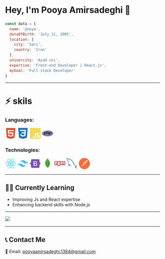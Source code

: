 # Hey, I'm Pooya Amirsadeghi 👋

```javascript
const data = {
  name: 'pooya',
  dataOfBirth: 'July 11, 2005',
  location: {
    city: 'Sari',
    country: 'Iran'
  },
  univercity: 'Azad uni',
  expertise: 'Front-end Developer | React.js',
  myGoal: 'Full-stack Developer'
}

```

---

# ⚡ skils

###  Languages: 
<p align="left">
  <img src="https://raw.githubusercontent.com/pooyaams/pooyaams/aead0d3a1c3bbd45859edad5d52a520c409789dc/html5-colored.svg" width="36">
  <img src="https://raw.githubusercontent.com/pooyaams/pooyaams/aead0d3a1c3bbd45859edad5d52a520c409789dc/css3-colored.svg" width="36">
  <img src="https://raw.githubusercontent.com/pooyaams/pooyaams/aead0d3a1c3bbd45859edad5d52a520c409789dc/javascript-colored.svg" width="36">
  <img src="https://raw.githubusercontent.com/pooyaams/pooyaams/aead0d3a1c3bbd45859edad5d52a520c409789dc/php-original.svg" width="36">
</p>


### Technologies:
<p align="left">
  <img src="https://raw.githubusercontent.com/pooyaams/pooyaams/aead0d3a1c3bbd45859edad5d52a520c409789dc/react-colored.svg" width="36">
  <img src="https://raw.githubusercontent.com/pooyaams/pooyaams/aead0d3a1c3bbd45859edad5d52a520c409789dc/tailwindcss-original.svg" width="36">
  <img src="https://raw.githubusercontent.com/pooyaams/pooyaams/aead0d3a1c3bbd45859edad5d52a520c409789dc/bootstrap-colored.svg" width="36">
  <img src="https://raw.githubusercontent.com/pooyaams/pooyaams/aead0d3a1c3bbd45859edad5d52a520c409789dc/mongodb-colored.svg" width="36">
  <img src="https://raw.githubusercontent.com/pooyaams/pooyaams/aead0d3a1c3bbd45859edad5d52a520c409789dc/npm-original-wordmark.svg" width="36">
  <img src="https://raw.githubusercontent.com/pooyaams/pooyaams/aead0d3a1c3bbd45859edad5d52a520c409789dc/mysql-colored.svg" width="36">
  <img src="https://raw.githubusercontent.com/pooyaams/pooyaams/aead0d3a1c3bbd45859edad5d52a520c409789dc/getpostman-icon.svg" width="36">
</p>

---

## 🧑‍💻 Currently Learning

- Improving Js and React expertise
- Enhancing backend skills with Node.js   

---

<a href="">
  <img src="https://img.shields.io/badge/pooya__ams-blue?logo=linkedin&logoColor=white">
</a>

---

## 📞 Contact Me

📧 Email: pooyaamirsadeghi.1384@gmail.com  
